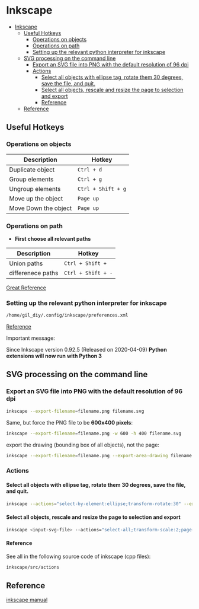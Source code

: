 # Inkscape

<!--ts-->
* [Inkscape](#inkscape)
   * [Useful Hotkeys](#useful-hotkeys)
      * [Operations on objects](#operations-on-objects)
      * [Operations on path](#operations-on-path)
      * [Setting up the relevant python interpreter for inkscape](#setting-up-the-relevant-python-interpreter-for-inkscape)
   * [SVG processing on the command line](#svg-processing-on-the-command-line)
      * [Export an SVG file into PNG with the default resolution of 96 dpi](#export-an-svg-file-into-png-with-the-default-resolution-of-96-dpi)
      * [Actions](#actions)
         * [Select all objects with ellipse tag, rotate them 30 degrees, save the file, and quit.](#select-all-objects-with-ellipse-tag-rotate-them-30-degrees-save-the-file-and-quit)
         * [Select all objects, rescale and resize the page to selection and export](#select-all-objects-rescale-and-resize-the-page-to-selection-and-export)
         * [Reference](#reference)
   * [Reference](#reference-1)

<!-- Created by https://github.com/ekalinin/github-markdown-toc -->
<!-- Added by: gil_diy, at: Sun 26 Feb 2023 01:32:35 AM IST -->

<!--te-->

## Useful Hotkeys

###  Operations on objects

Description | Hotkey
------------|-----
Duplicate object | `Ctrl + d`
Group elements | `Ctrl + g`
Ungroup elements | `Ctrl + Shift + g`
Move up the object | `Page up`
Move Down the object | `Page up`

###  Operations on path

* **First choose all relevant paths**

Description | Hotkey
------------|-----
Union paths | `Ctrl + Shift +`
differenece paths | `Ctrl + Shift + -`

[Great Reference](https://www.youtube.com/watch?v=jxhR9aT6crU)


### Setting up the relevant python interpreter for inkscape 

```bash
/home/gil_diy/.config/inkscape/preferences.xml
```

[Reference](https://wiki.inkscape.org/wiki/index.php/Extension_Interpreters)

Important message:

Since Inkscape version 0.92.5 (Released on 2020-04-09) 
**Python extensions will now run with Python 3**


## SVG processing on the command line

### Export an SVG file into PNG with the default resolution of 96 dpi

```bash
inkscape --export-filename=filename.png filename.svg
```


Same, but force the PNG file to be **600x400 pixels**:

```bash
inkscape --export-filename=filename.png -w 600 -h 400 filename.svg
```


export the drawing (bounding box of all objects), not the page:

```bash
inkscape --export-filename=filename.png --export-area-drawing filename.svg
```
### Actions

#### Select all objects with ellipse tag, rotate them 30 degrees, save the file, and quit.

```bash
inkscape --actions="select-by-element:ellipse;transform-rotate:30" --export-overwrite filename.svg
```


#### Select all objects, rescale and resize the page to selection and export

```bash
inkscape <input-svg-file> --actions="select-all;transform-scale:2;page-fit-to-selection" --export-filename=<output-svg-file>
```


#### Reference

See all in the following source code of inkscape (cpp files):

```bash
inkscape/src/actions
```

## Reference

[inkscape manual](https://inkscape.org/doc/inkscape-man.html)